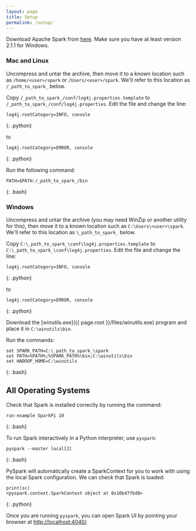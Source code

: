 ```yaml
---
layout: page
title: Setup
permalink: /setup/
---
```

Download Apache Spark from [here](https://spark.apache.org/downloads.html). Make sure you have at least version 2.1.1 for Windows.

### Mac and Linux

Uncompress and untar the archive, then move it to a known location such as `/home/<user>/spark` or `/Users/<user>/spark`. We'll refer to
this location as `/_path_to_spark_` below.

Copy `/_path_to_spark_/conf/log4j.properties.template` to `/_path_to_spark_/conf/log4j.properties`. Edit the file and change the line:

~~~
log4j.rootCategory=INFO, console
~~~
{: .python}

to

~~~
log4j.rootCategory=ERROR, console
~~~
{: .python}

Run the following command:

~~~
PATH=$PATH:/_path_to_spark_/bin
~~~
{: .bash}

### Windows

Uncompress and untar the archive (you may need WinZip or another utility for this), then move it to a known location such as 
`C:\Users\<user>\spark`. We'll refer to this location as `\_path_to_spark_` below.

Copy `C:\_path_to_spark_\conf\log4j.properties.template` to `C:\_path_to_spark_\conf\log4j.properties`. Edit the file and change the line:

~~~
log4j.rootCategory=INFO, console
~~~
{: .python}

to

~~~
log4j.rootCategory=ERROR, console
~~~
{: .python}

Download the [winutils.exe]({{ page.root }}/files/winutils.exe) program and place it in `C:\winutils\bin`.

Run the commands:

~~~
set SPARK_PATH=C:\_path_to_spark_\spark
set PATH=%PATH%;%SPARK_PATH%\bin;C:\winutils\bin
set HADOOP_HOME=C:\winutils
~~~
{: .bash}

## All Operating Systems

Check that Spark is installed correctly by running the command:

~~~
run-example SparkPi 10
~~~
{: .bash}

To run Spark interactively in a Python interpreter, use `pyspark`:

~~~
pyspark --master local[2]
~~~
{: .bash}

PySpark will automatically create a SparkContext for you to work with using the local Spark configuration. We can check that Spark is loaded:

~~~
print(sc)
<pyspark.context.SparkContext object at 0x10b47fbd0>
~~~
{: .python}

Once you are running `pyspark`, you can open Spark UI by pointing your browser at [http://localhost:4040/](http://localhost:4040/).
